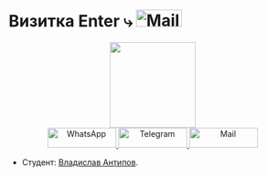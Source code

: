 # Визитка Enter &rdca; <a href="http://use-frontend.ru/"><img src="https://img.shields.io/badge/WebSite-00FFFF?style=for-the-badge" alt="Mail" width="80" height="30"/></a> 

<div id="header" align="center">
  <a href="https://yandex.ru/">
   <img src="https://media.giphy.com/media/M9gbBd9nbDrOTu1Mqx/giphy.gif" width="150"/>
  </a>
  </div>
  <div align="center">
    <a href="https://wapp.click/79244129318">
    <img src="https://img.shields.io/badge/WhatsApp-y28777?style=for-the-badge&logo=whatsapp&logoColor=white"/ alt="WhatsApp" width="120" height="35" >
  </a>
  <a href="https://t.me/Vladislav07770">
    <img src="https://img.shields.io/badge/Telegram-2CA5E0?style=for-the-badge&logo=telegram&logoColor=white" alt="Telegram" width="120" height="35" />
  </a>
  <a href="mailto: vlad@antipovi.ru">
    <img src="https://img.shields.io/badge/&#9993Mail-FFFF00?style=for-the-badge" alt="Mail" width="120" height="35" />
  </a>
</div>

* Студент: [Владислав Антипов](https://up.htmlacademy.ru/adaptive/25/user/1944999).

